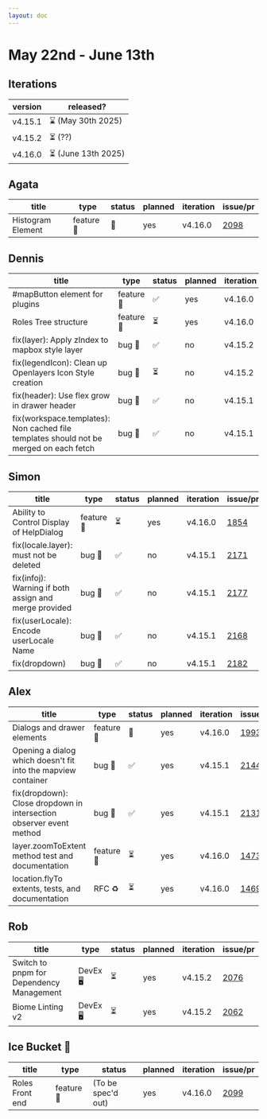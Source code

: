 ```yaml
---
layout: doc
---
```


# May 22nd - June 13th

## Iterations

| version | released?           |
| ------- | ------------------- |
| v4.15.1 | ⌛ (May 30th 2025)  |
| v4.15.2 | ⏳ (??)             |
| v4.16.0 | ⏳ (June 13th 2025) |

## Agata

| title             | type       | status | planned | iteration | issue/pr                                            |
| ----------------- | ---------- | ------ | ------- | --------- | --------------------------------------------------- |
| Histogram Element | feature 🚀 | 👀     | yes     | v4.16.0   | [2098](https://github.com/GEOLYTIX/xyz/issues/2098) |

## Dennis

| title                                                                                  | type       | status | planned | iteration | issue/pr                                            |
| -------------------------------------------------------------------------------------- | ---------- | ------ | ------- | --------- | --------------------------------------------------- |
| #mapButton element for plugins                                                         | feature 🚀 | ✅     | yes     | v4.16.0   | [1460](https://github.com/GEOLYTIX/xyz/issues/1460) |
| Roles Tree structure                                                                   | feature 🚀 | ⏳     | yes     | v4.16.0   | [2099](https://github.com/GEOLYTIX/xyz/issues/2099) |
| fix(layer): Apply zIndex to mapbox style layer                                         | bug 🐛     | ✅     | no      | v4.15.2   | [2167](https://github.com/GEOLYTIX/xyz/pull/2167)   |
| fix(legendIcon): Clean up Openlayers Icon Style creation                               | bug 🐛     | ⏳     | no      | v4.15.2   | [2099](https://github.com/GEOLYTIX/xyz/issues/2099) |
| fix(header): Use flex grow in drawer header                                            | bug 🐛     | ✅     | no      | v4.15.1   | [2172](https://github.com/GEOLYTIX/xyz/issues/2172) |
| fix(workspace.templates): Non cached file templates should not be merged on each fetch | bug 🐛     | ✅     | no      | v4.15.1   | [2180](https://github.com/GEOLYTIX/xyz/issues/2180) |

## Simon

| title                                                 | type       | status | planned | iteration | issue/pr                                            |
| ----------------------------------------------------- | ---------- | ------ | ------- | --------- | --------------------------------------------------- |
| Ability to Control Display of HelpDialog              | feature 🚀 | ⏳     | yes     | v4.16.0   | [1854](https://github.com/GEOLYTIX/xyz/issues/1854) |
| fix(locale.layer): must not be deleted                | bug 🐛     | ✅     | no      | v4.15.1   | [2171](https://github.com/GEOLYTIX/xyz/pull/2171)   |
| fix(infoj): Warning if both assign and merge provided | bug 🐛     | ✅     | no      | v4.15.1   | [2177](https://github.com/GEOLYTIX/xyz/pull/2177)   |
| fix(userLocale): Encode userLocale Name               | bug 🐛     | ✅     | no      | v4.15.1   | [2168](https://github.com/GEOLYTIX/xyz/pull/2168)   |
| fix(dropdown)                                         | bug 🐛     | ✅     | no      | v4.15.1   | [2182](https://github.com/GEOLYTIX/xyz/pull/2182)   |

## Alex

| title                                                               | type       | status | planned | iteration | issue/pr                                            |
| ------------------------------------------------------------------- | ---------- | ------ | ------- | --------- | --------------------------------------------------- |
| Dialogs and drawer elements                                         | feature 🚀 | 👀     | yes     | v4.16.0   | [1993](https://github.com/GEOLYTIX/xyz/issues/1993) |
| Opening a dialog which doesn't fit into the mapview container       | bug 🐛     | ✅     | yes     | v4.15.1   | [2144](https://github.com/GEOLYTIX/xyz/issues/2144) |
| fix(dropdown): Close dropdown in intersection observer event method | bug 🐛     | ✅     | yes     | v4.15.1   | [2131](https://github.com/GEOLYTIX/xyz/issues/2131) |
| layer.zoomToExtent method test and documentation                    | feature 🚀 | ⏳     | yes     | v4.16.0   | [1473](https://github.com/GEOLYTIX/xyz/issues/1473) |
| location.flyTo extents, tests, and documentation                    | RFC ♻️     | ⏳     | yes     | v4.16.0   | [1469](https://github.com/GEOLYTIX/xyz/issues/1469) |

## Rob

| title                                    | type     | status | planned | iteration | issue/pr                                            |
| ---------------------------------------- | -------- | ------ | ------- | --------- | --------------------------------------------------- |
| Switch to pnpm for Dependency Management | DevEx 🖥️ | ⏳     | yes     | v4.15.2   | [2076](https://github.com/GEOLYTIX/xyz/issues/2076) |
| Biome Linting v2                         | DevEx 🖥️ | ⏳     | yes     | v4.15.2   | [2062](https://github.com/GEOLYTIX/xyz/issues/2062) |

## Ice Bucket 🧊

| title           | type       | status             | planned | iteration | issue/pr                                            |
| --------------- | ---------- | ------------------ | ------- | --------- | --------------------------------------------------- |
| Roles Front end | feature 🚀 | (To be spec'd out) | yes     | v4.16.0   | [2099](https://github.com/GEOLYTIX/xyz/issues/2099) |
